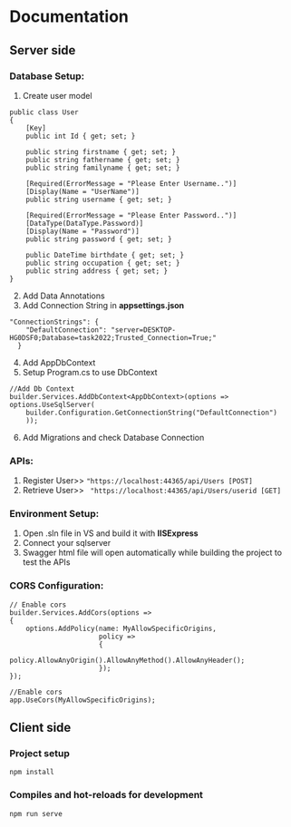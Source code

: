 # Documentation

## Server side

### Database Setup:
1. Create user model
```
public class User
{
    [Key]
    public int Id { get; set; }

    public string firstname { get; set; }
    public string fathername { get; set; }
    public string familyname { get; set; }

    [Required(ErrorMessage = "Please Enter Username..")]
    [Display(Name = "UserName")]
    public string username { get; set; }

    [Required(ErrorMessage = "Please Enter Password..")]
    [DataType(DataType.Password)]
    [Display(Name = "Password")]
    public string password { get; set; }

    public DateTime birthdate { get; set; }
    public string occupation { get; set; }
    public string address { get; set; }
}
```
2. Add Data Annotations
3. Add Connection String in **appsettings.json**
```
"ConnectionStrings": {
    "DefaultConnection": "server=DESKTOP-HG0DSF0;Database=task2022;Trusted_Connection=True;"
  }
```
4. Add AppDbContext
5. Setup Program.cs to use DbContext
```
//Add Db Context
builder.Services.AddDbContext<AppDbContext>(options => options.UseSqlServer(
    builder.Configuration.GetConnectionString("DefaultConnection")
    ));
```
6. Add Migrations and check Database Connection

### APIs:
1. Register User>> ``` "https://localhost:44365/api/Users [POST] ```
1. Retrieve User>> ``` "https://localhost:44365/api/Users/userid [GET]```

### Environment Setup:
1. Open .sln file in VS and build it with **IISExpress**
2. Connect your sqlserver 
3. Swagger html file will open automatically while building the project to test the APIs


### CORS Configuration:
```
// Enable cors
builder.Services.AddCors(options =>
{
    options.AddPolicy(name: MyAllowSpecificOrigins,
                      policy =>
                      {
                          policy.AllowAnyOrigin().AllowAnyMethod().AllowAnyHeader();
                      });
});
```
```
//Enable cors
app.UseCors(MyAllowSpecificOrigins);
```


## Client side

### Project setup
```
npm install
```

### Compiles and hot-reloads for development
```
npm run serve
```